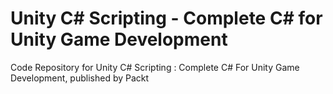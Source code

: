 # Unity C# Scripting - Complete C# for Unity Game Development
Code Repository for Unity C# Scripting : Complete C# For Unity Game Development, published by Packt
